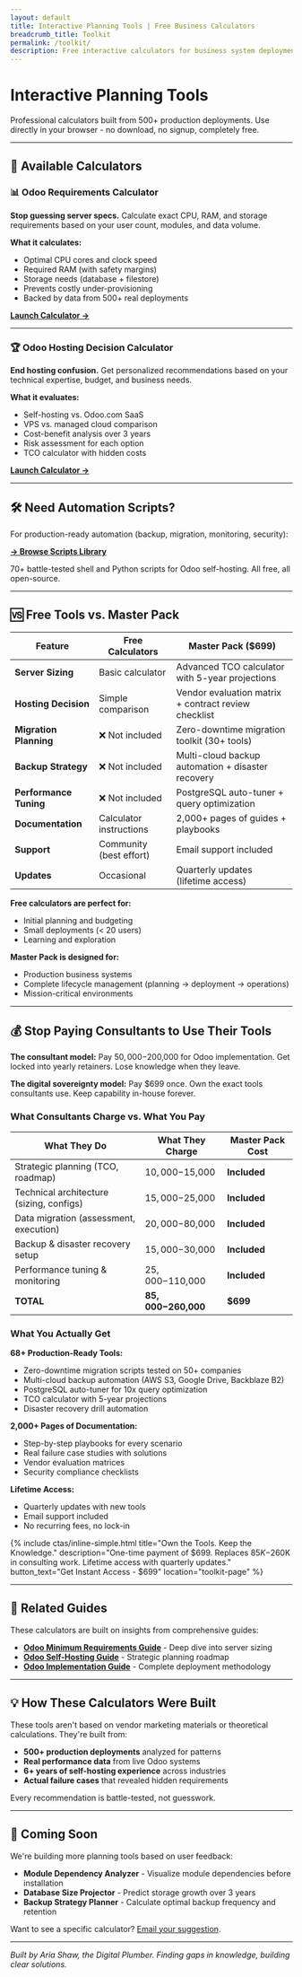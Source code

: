 ```yaml
---
layout: default
title: Interactive Planning Tools | Free Business Calculators
breadcrumb_title: Toolkit
permalink: /toolkit/
description: Free interactive calculators for business system deployment planning. Calculate server requirements and compare hosting options - no signup required.
---
```


# Interactive Planning Tools

Professional calculators built from 500+ production deployments. Use directly in your browser - no download, no signup, completely free.

---

## 🧮 Available Calculators

### 📊 Odoo Requirements Calculator

**Stop guessing server specs.** Calculate exact CPU, RAM, and storage requirements based on your user count, modules, and data volume.

**What it calculates:**
- Optimal CPU cores and clock speed
- Required RAM (with safety margins)
- Storage needs (database + filestore)
- Prevents costly under-provisioning
- Backed by data from 500+ real deployments

**[Launch Calculator →](/toolkit/odoo-requirements-calculator/)**

---

### 🏆 Odoo Hosting Decision Calculator

**End hosting confusion.** Get personalized recommendations based on your technical expertise, budget, and business needs.

**What it evaluates:**
- Self-hosting vs. Odoo.com SaaS
- VPS vs. managed cloud comparison
- Cost-benefit analysis over 3 years
- Risk assessment for each option
- TCO calculator with hidden costs

**[Launch Calculator →](/toolkit/odoo-hosting-calculator/)**

---

## 🛠️ Need Automation Scripts?

For production-ready automation (backup, migration, monitoring, security):

**[→ Browse Scripts Library](/scripts/)**

70+ battle-tested shell and Python scripts for Odoo self-hosting. All free, all open-source.

---

## 🆚 Free Tools vs. Master Pack

| Feature | Free Calculators | Master Pack ($699) |
|---------|------------------|-------------------|
| **Server Sizing** | Basic calculator | Advanced TCO calculator with 5-year projections |
| **Hosting Decision** | Simple comparison | Vendor evaluation matrix + contract review checklist |
| **Migration Planning** | ❌ Not included | Zero-downtime migration toolkit (30+ tools) |
| **Backup Strategy** | ❌ Not included | Multi-cloud backup automation + disaster recovery |
| **Performance Tuning** | ❌ Not included | PostgreSQL auto-tuner + query optimization |
| **Documentation** | Calculator instructions | 2,000+ pages of guides + playbooks |
| **Support** | Community (best effort) | Email support included |
| **Updates** | Occasional | Quarterly updates (lifetime access) |

**Free calculators are perfect for:**
- Initial planning and budgeting
- Small deployments (< 20 users)
- Learning and exploration

**Master Pack is designed for:**
- Production business systems
- Complete lifecycle management (planning → deployment → operations)
- Mission-critical environments

---

## 💰 Stop Paying Consultants to Use Their Tools

**The consultant model:** Pay $50,000-$200,000 for Odoo implementation. Get locked into yearly retainers. Lose knowledge when they leave.

**The digital sovereignty model:** Pay $699 once. Own the exact tools consultants use. Keep capability in-house forever.

### What Consultants Charge vs. What You Pay

| What They Do | What They Charge | Master Pack Cost |
|--------------|------------------|------------------|
| Strategic planning (TCO, roadmap) | $10,000-$15,000 | **Included** |
| Technical architecture (sizing, configs) | $15,000-$25,000 | **Included** |
| Data migration (assessment, execution) | $20,000-$80,000 | **Included** |
| Backup & disaster recovery setup | $15,000-$30,000 | **Included** |
| Performance tuning & monitoring | $25,000-$110,000 | **Included** |
| **TOTAL** | **$85,000-$260,000** | **$699** |

### What You Actually Get

**68+ Production-Ready Tools:**
- Zero-downtime migration scripts tested on 50+ companies
- Multi-cloud backup automation (AWS S3, Google Drive, Backblaze B2)
- PostgreSQL auto-tuner for 10x query optimization
- TCO calculator with 5-year projections
- Disaster recovery drill automation

**2,000+ Pages of Documentation:**
- Step-by-step playbooks for every scenario
- Real failure case studies with solutions
- Vendor evaluation matrices
- Security compliance checklists

**Lifetime Access:**
- Quarterly updates with new tools
- Email support included
- No recurring fees, no lock-in

{% include ctas/inline-simple.html
   title="Own the Tools. Keep the Knowledge."
   description="One-time payment of $699. Replaces $85K-$260K in consulting work. Lifetime access with quarterly updates."
   button_text="Get Instant Access - $699"
   location="toolkit-page"
%}

---

## 📖 Related Guides

These calculators are built on insights from comprehensive guides:

- **[Odoo Minimum Requirements Guide](/odoo-minimum-requirements-deployment-guide/)** - Deep dive into server sizing
- **[Odoo Self-Hosting Guide](/odoo-self-hosting-guide/)** - Strategic planning roadmap
- **[Odoo Implementation Guide](/odoo-implementation-guide/)** - Complete deployment methodology

---

## 💡 How These Calculators Were Built

These tools aren't based on vendor marketing materials or theoretical calculations. They're built from:

- **500+ production deployments** analyzed for patterns
- **Real performance data** from live Odoo systems
- **6+ years of self-hosting experience** across industries
- **Actual failure cases** that revealed hidden requirements

Every recommendation is battle-tested, not guesswork.

---

## 🔮 Coming Soon

We're building more planning tools based on user feedback:

- **Module Dependency Analyzer** - Visualize module dependencies before installation
- **Database Size Projector** - Predict storage growth over 3 years
- **Backup Strategy Planner** - Calculate optimal backup frequency and retention

Want to see a specific calculator? [Email your suggestion](mailto:aria@ariashaw.com).

---

*Built by Aria Shaw, the Digital Plumber. Finding gaps in knowledge, building clear solutions.*
